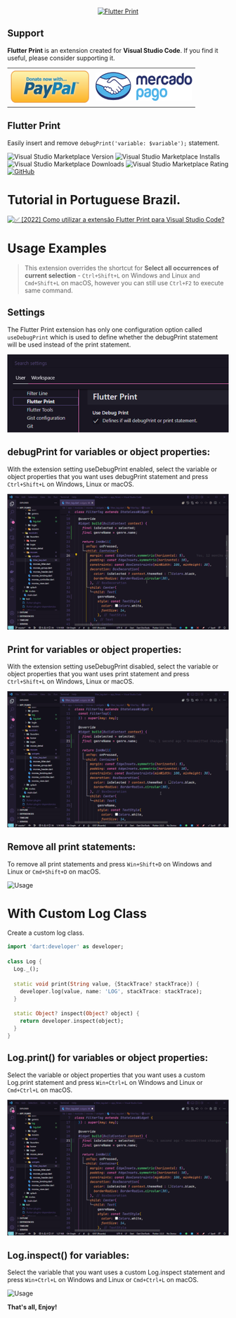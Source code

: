 <p align="center">
  <br />
  <a title="Learn more about Flutter Print" href="https://github.com/ricardoemerson/flutter-print">
    <img src="https://raw.githubusercontent.com/ricardoemerson/flutter-print/master/images/cover-logo.png" alt="Flutter Print" width="256"  heigth="256"/>
    </a>
</p>

## Support

**Flutter Print** is an extension created for **Visual Studio Code**. If you find it useful, please consider supporting it.

<table align="center" width="100%" border="0">
  <tr>
    <td >
      <a title="PayPal" href="https://www.paypal.com/donate?hosted_button_id=X26H7L6AVMD96">
        <img src="https://raw.githubusercontent.com/ricardoemerson/create-flutter-widgets-and-classes/master/images/donate-with-paypal.png" alt="Create Widgets and Classes for Flutter Logo" width="180"  height="80"/>
      </a>
    </td>
    <td>
      <a title="Mercado Pago" href="https://mpago.la/1LvP93a">
        <img src="https://raw.githubusercontent.com/ricardoemerson/create-flutter-widgets-and-classes/master/images/donate-with-mercado-pago.png" alt="Create Widgets and Classes for Flutter Logo" width="220"  height="65"/>
      </a>
    </td>
  </tr>
</table>

## Flutter Print

Easily insert and remove `debugPrint('variable: $variable');` statement.

![Visual Studio Marketplace Version](https://img.shields.io/visual-studio-marketplace/v/ricardo-emerson.flutter-print.svg?style=flat-square)
![Visual Studio Marketplace Installs](https://img.shields.io/visual-studio-marketplace/i/ricardo-emerson.flutter-print.svg?style=flat-square)
![Visual Studio Marketplace Downloads](https://img.shields.io/visual-studio-marketplace/d/ricardo-emerson.flutter-print.svg?style=flat-square)
![Visual Studio Marketplace Rating](https://img.shields.io/visual-studio-marketplace/r/ricardo-emerson.flutter-print.svg?style=flat-square)
[![GitHub](https://img.shields.io/github/stars/ricardoemerson/flutter-print.svg?style=flat-square)](https://github.com/ricardoemerson/flutter-print)

# Tutorial in Portuguese Brazil.
[![✅ [2022] Como utilizar a extensão Flutter Print para Visual Studio Code?](https://img.youtube.com/vi/Mg_Pg2jQ_p0/0.jpg)](https://www.youtube.com/watch?v=Mg_Pg2jQ_p0)

# Usage Examples

> This extension overrides the shortcut for **Select all occurrences of current selection** - `Ctrl+Shift+L` on Windows and Linux and `Cmd+Shift+L` on macOS, however you can still use `Ctrl+F2` to execute same command.


## Settings

The Flutter Print extension has only one configuration option called `useDebugPrint` which is used to define whether the debugPrint statement will be used instead of the print statement.

![Usage](images/use-debug-print-setting.png)

## debugPrint for variables or object properties:

With the extension setting useDebugPrint enabled, select the variable or object properties that you want uses debugPrint statement and press `Ctrl+Shift+L` on Windows, Linux or macOS.

![Usage](images/debug-print.gif)

## Print for variables or object properties:

With the extension setting useDebugPrint disabled, select the variable or object properties that you want uses print statement and press `Ctrl+Shift+L` on Windows, Linux or macOS.

![Usage](images/print.gif)

## Remove all print statements:

To remove all print statements and press `Win+Shift+D` on Windows and Linux or `Cmd+Shift+D` on macOS.

![Usage](images/delete-log.gif)


# With Custom Log Class

Create a custom log class.

```dart
import 'dart:developer' as developer;

class Log {
  Log._();

  static void print(String value, {StackTrace? stackTrace}) {
    developer.log(value, name: 'LOG', stackTrace: stackTrace);
  }

  static Object? inspect(Object? object) {
    return developer.inspect(object);
  }
}

```

## Log.print() for variables or object properties:

Select the variable or object properties that you want uses a custom Log.print statement and press `Win+Ctrl+L` on Windows and Linux or `Cmd+Ctrl+L` on macOS.

![Usage](images/log-print.gif)


## Log.inspect() for variables:

Select the variable that you want uses a custom Log.inspect statement and press `Win+Ctrl+L` on Windows and Linux or `Cmd+Ctrl+L` on macOS.

![Usage](images/log-inspect.gif)


**That's all, Enjoy!**
